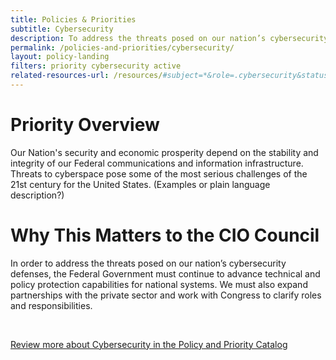 ```yaml
---
title: Policies & Priorities
subtitle: Cybersecurity
description: To address the threats posed on our nation’s cybersecurity defenses, the Federal Government must continue to advance technical and policy protection capabilities for national systems.
permalink: /policies-and-priorities/cybersecurity/
layout: policy-landing
filters: priority cybersecurity active
related-resources-url: /resources/#subject=*&role=.cybersecurity&status=*
---
```


# Priority Overview #
Our Nation's security and economic prosperity depend on the stability and integrity of our Federal communications and information infrastructure. Threats to cyberspace pose some of the most serious challenges of the 21st century for the United States. (Examples or plain language description?)

# Why This Matters to the CIO Council #
In order to address the threats posed on our nation’s cybersecurity defenses, the Federal Government must continue to advance technical and policy protection capabilities for national systems. We must also expand partnerships with the private sector and work with Congress to clarify roles and responsibilities.

&nbsp;

[Review more about Cybersecurity in the Policy and Priority Catalog]({{site.baseurl}}/policies-and-priorities/#subject=*&role=.cybersecurity&status=*)
